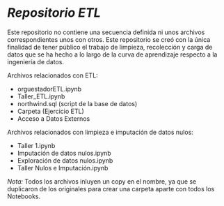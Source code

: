 # *Repositorio ETL*
Este repositorio no contiene una secuencia definida ni unos archivos correspondientes unos con otros. 
Este repositorio se creó con la única finalidad de tener público el trabajo de limpieza, recolección y carga de datos que se ha hecho a lo largo de la curva de aprendizaje respecto a la ingeniería de datos. 

Archivos relacionados con ETL:
- orguestadorETL.ipynb
- Taller_ETL.ipynb
- northwind.sql (script de la base de datos)
- Carpeta (Ejercicio ETL)
- Acceso a Datos Externos

Archivos relacionados con limpieza e imputación de datos nulos:
- Taller 1.ipynb
- Imputación de datos nulos.ipynb
- Exploración de datos nulos.ipynb
- Taller Nulos e Imputación.ipynb


*Nota:* Todos los archivos inluyen un copy en el nombre, ya que se duplicaron de los originales para crear una carpeta aparte con todos los Notebooks.  


